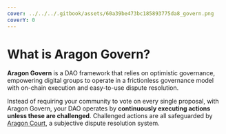 ```yaml
---
cover: ../../../.gitbook/assets/60a39be473bc185893775da8_govern.png
coverY: 0
---
```


# What is Aragon Govern?

**Aragon Govern** is a DAO framework that relies on optimistic governance, empowering digital groups to operate in a frictionless governance model with on-chain execution and easy-to-use dispute resolution.

Instead of requiring your community to vote on every single proposal, with Aragon Govern, your DAO operates by **continuously executing actions unless these are challenged**. Challenged actions are all safeguarded by [Aragon Court](../aragon-court/), a subjective dispute resolution system.

